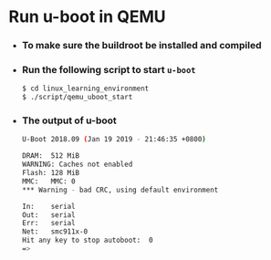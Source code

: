 # Run u-boot in QEMU

- ### To make sure the buildroot be installed and compiled
- ### Run the following script to start `u-boot`
  ```bash
  $ cd linux_learning_environment
  $ ./script/qemu_uboot_start 
  ```
- ### The output of u-boot
  ```bash
  U-Boot 2018.09 (Jan 19 2019 - 21:46:35 +0800)
  
  DRAM:  512 MiB
  WARNING: Caches not enabled
  Flash: 128 MiB
  MMC:   MMC: 0
  *** Warning - bad CRC, using default environment
  
  In:    serial
  Out:   serial
  Err:   serial
  Net:   smc911x-0
  Hit any key to stop autoboot:  0 
  => 
  ```
